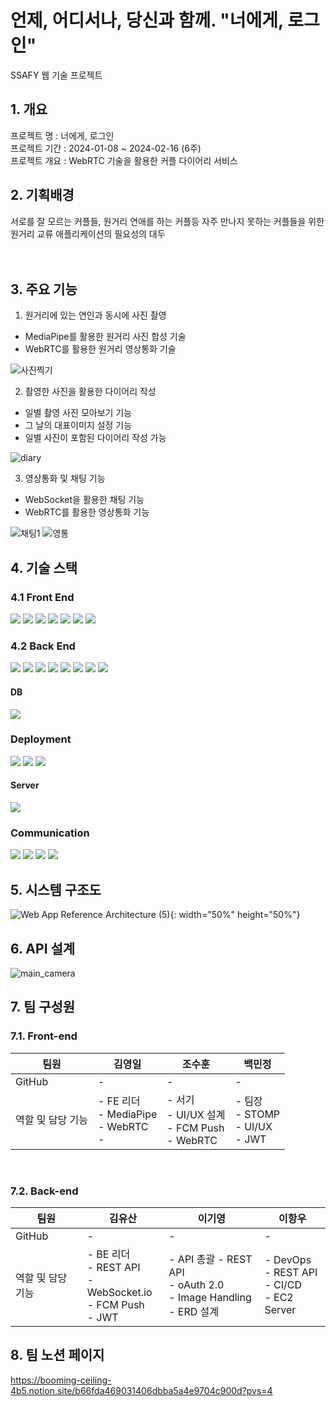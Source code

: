 # 언제, 어디서나, 당신과 함께. "너에게, 로그인"

SSAFY 웹 기술 프로젝트

## 1. 개요

프로젝트 명 : 너에게, 로그인
<br>
프로젝트 기간 : 2024-01-08 ~ 2024-02-16 (6주)
<br>
프로젝트 개요 : WebRTC 기술을 활용한 커플 다이어리 서비스
<br>

## 2. 기획배경

서로를 잘 모르는 커플들, 원거리 연애를 하는 커플등 자주 만나지 못하는 커플들을 위한
원거리 교류 애플리케이션의 필요성의 대두
<br>
<br>
<br>

## 3. 주요 기능

1. 원거리에 있는 연인과 동시에 사진 촬영

- MediaPipe를 활용한 원거리 사진 합성 기술
- WebRTC를 활용한 원거리 영상통화 기술

![사진찍기](https://github.com/JoSuhun/TIL/assets/91961052/14dd59e3-8b60-43ab-88bd-39b9d274c255)

2. 촬영한 사진을 활용한 다이어리 작성

- 일별 촬영 사진 모아보기 기능
- 그 날의 대표이미지 설정 기능
- 일별 사진이 포함된 다이어리 작성 가능

![diary](https://github.com/JoSuhun/TIL/assets/91961052/80f5fa35-b0c4-4d72-8ee0-a142c441b6e9)

3.  영상통화 및 채팅 기능

- WebSocket을 활용한 채팅 기능
- WebRTC를 활용한 영상통화 기능

![채팅1](https://github.com/JoSuhun/TIL/assets/91961052/0b8d48b7-a196-4aa7-ba36-89a31de5c83d)
![영통](https://github.com/JoSuhun/TIL/assets/91961052/6074d7b8-a66e-44d5-be46-db311134e1df)

## 4. 기술 스택

### 4.1 Front End

<img src="https://img.shields.io/badge/Typescript-3178C6?style=for-the-badge&logo=Typescript&logoColor=white">
<img src="https://img.shields.io/badge/React-61DAFB?style=for-the-badge&logo=React&logoColor=white">
<img src="https://img.shields.io/badge/WebRTC-333333?style=for-the-badge&logo=WebRTC&logoColor=white"/>
<img src="https://img.shields.io/badge/PWA-5A0FC8?style=for-the-badge&logo=PWA&logoColor=white"/>
<img src="https://img.shields.io/badge/AXIOS-5A29E4?style=for-the-badge&logo=AXIOS&logoColor=white"/>
<img src="https://img.shields.io/badge/npm-CB3837?style=for-the-badge&logo=npm&logoColor=wihte"/>
<img src="https://img.shields.io/badge/Mui-007FFF?style=for-the-badge&logo=Mui&logoColor=white"/>

### 4.2 Back End

<img src="https://img.shields.io/badge/SpringBoot-6DB33F?style=for-the-badge&logo=SpringBoot&logoColor=white"/>
<img src="https://img.shields.io/badge/STOMP-010101?style=for-the-badge"/>
<img src="https://img.shields.io/badge/SpringSecurity-6DB33F?style=for-the-badge&logo=SpringSecurity&logoColor=white"/>
<img src="https://img.shields.io/badge/KAKAO-FFCD00?style=for-the-badge&logo=Kakao&logoColor=black">
<img src="https://img.shields.io/badge/Java-E79537?style=for-the-badge"/>
<img src="https://img.shields.io/badge/JPA-2496ED?style=for-the-badge"/>
<img src="https://img.shields.io/badge/Lombok-EB1F1F?style=for-the-badge"/>
<img src="https://img.shields.io/badge/JWT-184D66?style=for-the-badge"/>

#### DB

<img src="https://img.shields.io/badge/MySql-4479A1?style=for-the-badge&logo=MySql&logoColor=white"/>

### Deployment

<img src="https://img.shields.io/badge/Jenkins-D24939?style=for-the-badge&logo=Jenkins&logoColor=black">
<img src="https://img.shields.io/badge/Docker-2496ED?style=for-the-badge&logo=Docker&logoColor=white">
<img src="https://img.shields.io/badge/Nginx-009639?style=for-the-badge&logo=Nginx&logoColor=white">

#### Server

<img src="https://img.shields.io/badge/EC2-FF9900?style=for-the-badge&logo=EC2&logoColor=white"/>

### Communication

<img src="https://img.shields.io/badge/Gitlab-FC6D26?style=for-the-badge&logo=Gitlab&logoColor=white">
<img src="https://img.shields.io/badge/Jira-0052CC?style=for-the-badge&logo=JiraSoftware&logoColor=white">
<img src="https://img.shields.io/badge/Notion-000000?style=for-the-badge&logo=Notion&logoColor=white">
<img src="https://img.shields.io/badge/Figma-F24E1E?style=for-the-badge&logo=Figma&logoColor=white">

## 5. 시스템 구조도

![Web App Reference Architecture (5)](https://github.com/giyoung-Lee/Hub/assets/19604808/d75bf7ed-24c9-4b33-9e55-de11b1b52b7c){: width="50%" height="50%"}

## 6. API 설계

![main_camera](https://github.com/giyoung-Lee/Hub/assets/19604808/29e21fe8-8a6c-414f-9c74-42c078058ccc)

## 7. 팀 구성원

### 7.1. Front-end

<table class="tg">
<thead>
  <tr>
    <th class="tg-0pky">팀원</th>
    <th class="tg-0pky">김영일</th>
    <th class="tg-0pky">조수훈</th>
    <th class="tg-0pky">백민정</th>
  </tr>
</thead>
<tbody>
  <tr>
    <td class="tg-0pky">GitHub</td>
    <td class="tg-0pky">-</td>
    <td class="tg-0pky">-</td>
    <td class="tg-0pky">-</td>
  </tr>
  <tr>
    <td class="tg-0pky">역할 및 담당 기능</td>
    <td class="tg-0pky">
    - FE 리더<br>
    - MediaPipe<br>
    - WebRTC<br>
    - </td>
    <td class="tg-0pky">
    - 서기<br>
    - UI/UX 설계<br>
    - FCM Push<br>
    - WebRTC</td>
    <td class="tg-0pky">
    - 팀장<br>
    - STOMP<br>
    - UI/UX<br>
    - JWT</td>
  </tr>
</tbody>
</table>

<br>

### 7.2. Back-end

<table>
<thead>
  <tr>
    <th class="tg-0pky">팀원</th>
    <th class="tg-0pky">김유산</th>
    <th class="tg-0pky">이기영</th>
    <th class="tg-0pky">이항우</th>
  </tr>
</thead>
<tbody>
  <tr>
    <td class="tg-0pky">GitHub</td>
    <td class="tg-0pky">-</td>
    <td class="tg-0pky">-</td>
    <td class="tg-0pky">-</td>
  </tr>
  <tr>
    <td class="tg-0pky">역할 및 담당 기능</td>
    <td class="tg-0pky">
    - BE 리더<br>
    - REST API<br>
    - WebSocket.io <br>
    - FCM Push <br>
    - JWT</td>
    <td class="tg-0pky">
    - API 총괄
    - REST API<br>
    - oAuth 2.0<br>
    - Image Handling <br>
    - ERD 설계 </td>
    <td class="tg-0pky">
    - DevOps <br>
    - REST API <br>
    - CI/CD <br>
    - EC2 Server</td>
  </tr>
</tbody>
</table>

## 8. 팀 노션 페이지

https://booming-ceiling-4b5.notion.site/b66fda469031406dbba5a4e9704c900d?pvs=4

<br><br>
